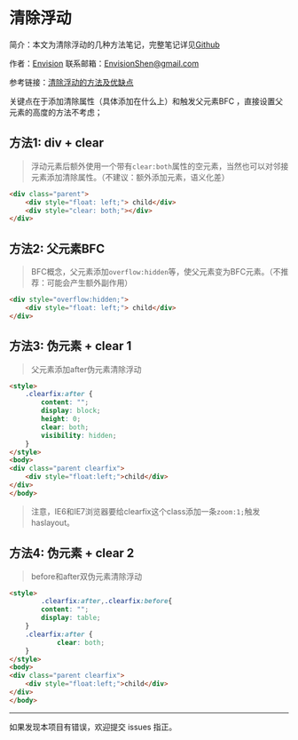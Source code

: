 # 清除浮动

简介：本文为清除浮动的几种方法笔记，完整笔记详见[Github](https://github.com/MrEnvision/Front-end_learning_notes)

作者：[Envision](https://github.com/MrEnvision)         联系邮箱：[EnvisionShen@gmail.com](mailto:EnvisionShen@gmail.com)

参考链接：[清除浮动的方法及优缺点](https://blog.csdn.net/h_qingyi/article/details/81269667)



关键点在于添加清除属性（具体添加在什么上）和触发父元素BFC ，直接设置父元素的高度的方法不考虑；



## 方法1: div + clear

> 浮动元素后额外使用一个带有`clear:both`属性的空元素，当然也可以对邻接元素添加清除属性。（不建议：额外添加元素，语义化差）

```html
<div class="parent">
    <div style="float: left;"> child</div>
    <div style="clear: both;"></div>
</div>
```



## 方法2: 父元素BFC

> BFC概念，父元素添加`overflow:hidden`等，使父元素变为BFC元素。（不推荐：可能会产生额外副作用）

```html
<div style="overflow:hidden;">
    <div style="float: left;"> child</div>
</div>
```



## 方法3: 伪元素 + clear 1

> 父元素添加after伪元素清除浮动

```html
<style>
    .clearfix:after {
        content: "";
        display: block;
        height: 0;
        clear: both;
        visibility: hidden;
    }
</style>
<body>
<div class="parent clearfix">
    <div style="float:left;">child</div>
</div>
</body>
```

> 注意，IE6和IE7浏览器要给clearfix这个class添加一条`zoom:1;`触发haslayout。



## 方法4: 伪元素 + clear 2

> before和after双伪元素清除浮动

```html
<style>
		.clearfix:after,.clearfix:before{
        content: "";
        display: table;
    }
    .clearfix:after {
     		clear: both;   
    }
</style>
<body>
<div class="parent clearfix">
    <div style="float:left;">child</div>
</div>
</body>
```



------

如果发现本项目有错误，欢迎提交 issues 指正。